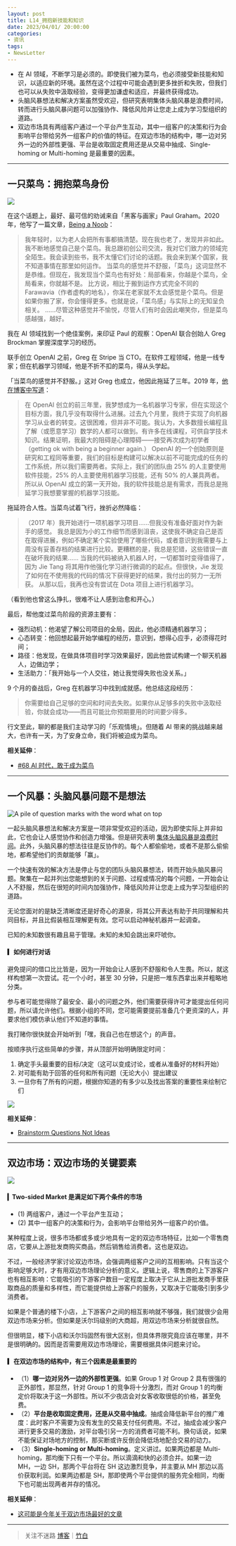 ```yaml
---
layout: post
title: L14_拥抱新技能和知识
date: 2023/04/01/ 20:00:00
categories:
- 资讯
tags:
- NewsLetter
---
```


- 在 AI 领域，不断学习是必须的。即使我们被为菜鸟，也必须接受新技能和知识，以适应新的环境。虽然在这个过程中可能会遇到更多挫折和失败，但我们也可以从失败中汲取经验，变得更加谦虚和适应，并最终获得成功。
- 头脑风暴想法和解决方案虽然受欢迎，但研究表明集体头脑风暴是浪费时间，转而进行头脑风暴问题可以加强协作、降低风险并让您走上成为学习型组织的道路。
- 双边市场具有两组客户通过一个平台产生互动，其中一组客户的决策和行为会影响平台带给另外一组客户的价值的特征。在双边市场的结构中，哪一边对另外一边的外部性更强、平台是收取固定费用还是从交易中抽成、Single-homing or Multi-homing 是最重要的因素。

---

## 一只菜鸟：拥抱菜鸟身份

![](https://pics.naaln.com/blog/2023-04-05-e5fce2.jpg-basicBlog)

在这个话题上，最好、最可信的劝诫来自「黑客与画家」Paul Graham。2020 年，他写了一篇文章，[Being a Noob](http://paulgraham.com/noob.html)：

> 我年轻时，以为老人会把所有事都搞清楚。现在我也老了，发现并非如此。
> 我不断地感觉自己是个菜鸟。我总跟初创公司交流，我对它们致力的领域完全陌生。我会读到些书，我不太懂它们讨论的话题。我会来到某个国家，我不知道事情在那里如何运作。
> 当菜鸟的感觉并不舒服，「菜鸟」这词显然不是恭维。但现在，我发现当个菜鸟也有好处：局部看来，你越是个菜鸟，全局看来，你就越不是。
> 比方说，相比于搬到运作方式完全不同的 Farawavia（作者虚构的地名），你呆在老家就不太会感觉是个菜鸟。但是如果你搬了家，你会懂得更多。也就是说，「菜鸟感」与实际上的无知呈负相关。
> ……尽管这种感觉并不愉悦，尽管人们有时会因此嘲笑你，但是菜鸟感越强，越好。

我在 AI 领域找到一个绝佳案例，来印证 Paul 的观察：OpenAI 联合创始人 Greg Brockman 掌握深度学习的经历。

联手创立 OpenAI 之前，Greg 在 Stripe 当 CTO。在软件工程领域，他是一线专家；但在机器学习领域，他是不折不扣的菜鸟，得从头学起。

「当菜鸟的感觉并不舒服。」这对 Greg 也成立，他因此拖延了三年。2019 年，[他在博客中写道](https://blog.gregbrockman.com/how-i-became-a-machine-learning-practitioner)：

> 在 OpenAI 创立的前三年里，我梦想成为一名机器学习专家，但在实现这个目标方面，我几乎没有取得什么进展。过去九个月里，我终于实现了向机器学习从业者的转变。这很困难，但并非不可能。我认为，大多数擅长编程且了解（或愿意学习）数学的人都可以做到。有许多在线课程，可供自学技术知识。结果证明，我最大的阻碍是心理障碍——接受再次成为初学者（getting ok with being a beginner again.）
> OpenAI 的一个创始原则是研究和工程同等重要，我们的目标是构建可以解决以前不可能完成的任务的工作系统，所以我们需要两者。实际上，我们的团队由 25% 的人主要使用软件技能，25% 的人主要使用机器学习技能，还有 50% 的人兼具两者。所以从 OpenAI 成立的第一天开始，我的软件技能总是有需求，而我总是拖延学习我想要掌握的机器学习技能。

拖延符合人性。当菜鸟试着飞行，挫折必然降临：

> （2017 年）我开始进行一项机器学习项目……但我没有准备好面对作为新手的感觉。
> 我总是因为小的工作细节而感到沮丧，这使我不确定自己是否在取得进展，例如不确定某个实验使用了哪些代码，或者意识到我需要与上周没有妥善存档的结果进行比较。更糟糕的是，我总是犯错，这些错误一直在破坏我的结果……
> 当我的代码被纳入机器人时，一切都暂时变得值得了，因为 Jie Tang 将其用作他强化学习进行微调的的起点。但很快，Jie 发现了如何在不使用我的代码的情况下获得更好的结果，我付出的努力一无所获。
> 从那以后，我再也没有尝试在 Dota 项目上进行机器学习。

（看到他也曾这么挣扎，很难不让人感到治愈和开心。）

最后，帮他度过菜鸟阶段的资源主要有：

- 强烈动机：他渴望了解公司项目的全局，因此，他必须精通机器学习；
- 心态转变：他回想起最开始学编程的经历，意识到，想得心应手，必须得花时间；
- 路径：他发现，在做具体项目时学习效果最好，因此他尝试构建一个聊天机器人，边做边学；
- 生活助力：「我开始与一个人交往，她让我觉得失败也没关系。」

9 个月的奋战后，Greg 在机器学习中找到成就感。他总结这段经历：

> 你需要给自己足够的空间和时间去失败。如果你从足够多的失败中汲取经验，你就会成功——而且可能比你预期要用的时间要少得多。

行文至此，聊的都是我们主动学习的「乐观情境」。但随着 AI 带来的挑战越来越大，也许有一天，为了安身立命，我们将被迫成为菜鸟。

**相关延伸**：
- [#68 AI 时代，敢于成为菜鸟](https://havefun.zhubai.love/posts/2254319468085837824)

---

## 一个风暴：头脑风暴问题不是想法

![A pile of question marks with the word what on top](https://pics.naaln.com/blog/2023-04-05-cee196.jpg-basicBlog)

一起头脑风暴想法和解决方案是一项非常受欢迎的活动，因为即使实际上并非如此，它也会让人感觉协作和创造力增强。但是研究表明 [集体头脑风暴是浪费时间](https://hbr.org/2015/03/why-group-brainstorming-is-a-waste-of-time)。此外，头脑风暴的想法往往是反协作的。每个人都偷偷地，或者不是那么偷偷地，都希望他们的贡献能够「赢」。

一个快速有效的解决方法是停止与您的团队头脑风暴想法，转而开始头脑风暴问题。聚集在一起并列出您能想到的关于问题、过程或情况的每个问题，一开始会让人不舒服，然后在很短的时间内加强协作，降低风险并让您走上成为学习型组织的道路。

无论您面对的是缺乏清晰度还是好奇心的源泉，将其公开表达有助于共同理解和共同目标，并且比假装相互理解更有效。您可以启动神秘机器并一起调查。

已知的未知数很有趣且易于管理。未知的未知会跳出来吓唬你。

#### ▎如何进行对话

避免提问的借口比比皆是，因为一开始会让人感到不舒服和令人生畏。所以，就这样构想第一次尝试。花一个小时，甚至 30 分钟，只是把一堆东西拿出来并粗略地分类。

参与者可能觉得除了最安全、最小的问题之外，他们需要获得许可才能提出任何问题，所以请允许他们。根据小组的不同，您可能需要提前准备几个更资深的人，并要求他们模仿承认他们不知道的事情。

我打赌你很快就会开始听到「嘿，我自己也在想这个」的声音。

按顺序执行这些简单的步骤，并从顶部开始明确限定时间：

1. 确定手头最重要的目标/决定（这可以变成讨论，或者从准备好的材料开始）
2. 对可能有助于回答的任何和所有问题（无论大小）提出建议
3. 一旦你有了所有的问题，根据你知道的有多少以及找出答案的重要性来绘制它们

![](https://pics.naaln.com/blog/2023-04-05-45f7ae.png-basicBlog)

**相关延伸**：
- [Brainstorm Questions Not Ideas](https://www.muledesign.com/blog/brainstorm-questions)

---

## 双边市场：双边市场的关键要素

![](https://pics.naaln.com/blog/2023-04-05-f45705.jpeg-basicBlog)

#### ▎Two-sided Market 是满足如下两个条件的市场

- (1) 两组客户，通过一个平台产生互动；
- (2) 其中一组客户的决策和行为，会影响平台带给另外一组客户的价值。

某种程度上说，很多市场都或多或少地具有一定的双边市场特征，比如一个零售商店，它要从上游批发商购买商品，然后销售给消费者。这也是双边。

不过，一般经济学家讨论双边市场，会强调两组客户之间的互相影响。只有当这个影响足够大时，才有用双边市场理论分析的意义。逻辑上说，零售商的上下游客户也有相互影响：它能吸引的下游客户数目一定程度上取决于它从上游批发商手里获取商品的质量和多样性，而它能提供给上游客户的服务，又取决于它能吸引到多少消费者。

如果是个普通的楼下小店，上下游客户之间的相互影响就不够强，我们就很少会用双边市场来分析。但如果是沃尔玛级别的大商超，用双边市场来分析就很自然。

但很明显，楼下小店和沃尔玛固然有很大区别，但具体界限究竟应该在哪里，并不是很明确的。因而是否需要用双边市场理论，需要根据具体问题来讨论。

#### ▎在双边市场的结构中，有三个因素是最重要的

- （1）**哪一边对另外一边的外部性更强**。如果 Group 1 对 Group 2 具有很强的正外部性，那显然，针对 Group 1 的竞争将十分激烈，而对 Group 1 的均衡定价将取决于这一外部性。所以不少夜店会对女客收取很低的价格，甚至免费。
- （2）**平台是收取固定费用，还是从交易中抽成**。抽成会降低新平台的推广难度：此时客户不需要为没有发生的交易支付任何费用。不过，抽成会减少客户进行更多交易的激励，对平台吸引另一方的消费者可能不利。换句话说，如果不能保证对场地方的控制，那买断或许反倒会降低场地配合交易的动力。
- （3）**Single-homing or Multi-homing**。定义讲过。如果两边都是 Multi-homing，那均衡下只有一个平台。所以滴滴和快的必须合并。如果一边 MH，一边 SH，那两个平台将在 SH 这边激烈竞争，并主要从 MH 那边以高价获取利润。如果两边都是 SH，那即使两个平台提供的服务完全相同，均衡下也可能出现两者并存的情况。

**相关延伸**：
- [这可能是今年关于双边市场最好的文章](https://zhuanlan.zhihu.com/p/37125473)

---

> 关注不迷路 [博客](https://blog.naaln.com/)｜[竹白](https://space.zhubai.love/)
